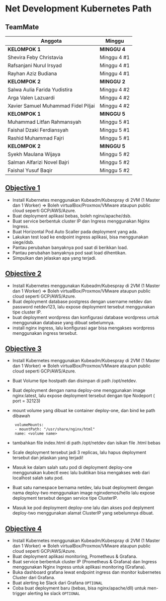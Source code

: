 # Net Development Kubernetes Path

## TeamMate
| Anggota|  Minggu|
|--|--|
|**KELOMPOK 1**|**MINGGU 4**|
|  Shevira Feby Christavia|  Minggu 4 #1|
|  Rafsanjani Nurul Irsyad|  Minggu 4 #1|
|  Rayhan Aziz Budiana|  Minggu 4 #1|
|**KELOMPOK 2**|**MINGGU 2**|
|  Salwa Aulia Farida Yudistira|  Minggu 4 #2|
|  Arga Valen Lazuardi|  Minggu 4 #2|
|  Xavier Samuel Muhammad Fidel Piljai|  Minggu 4 #2|
|**KELOMPOK 1**|**MINGGU 5**|
| Muhammad Litfan Rahmansyah |  Minggu 5 #1|
| Faishal Dzaki Ferdiansyah |  Minggu 5 #1|
| Rashid Muhammad Fajri |  Minggu 5 #1|
|**KELOMPOK 2**|**MINGGU 5**|
|  Syekh Maulana Wijaya|  Minggu 5 #2|
|  Salman Alfarizi Novel Bajri|  Minggu 5 #2|
|  Faishal Yusuf Baqir|  Minggu 5 #2|

## [Objective 1](./Objective1)

- Install Kubernetes menggunakan Kubeadm/Kubespray di 2VM (1 Master dan 1 Worker) => Boleh virtualBox/Proxmox/VMware ataupun public cloud seperti GCP/AWS/Azure.
- Buat deployment aplikasi bebas, boleh nginx/apache/dsb.
- Buat service berbentuk cluster IP dan Ingress menggunakan Nginx Ingress.
- Buat Horizontal Pod Auto Scaller pada deployment yang ada.
- Lakukan test load ke endpoint ingress aplikasi, bisa menggunakan siege/dsb.
- Pantau perubahan banyaknya pod saat di berikkan load.
- Pantau perubahan banyaknya pod saat load dihentikan.
- Simpulkan dan jelaskan apa yang terjadi.


## [Objective 2](./Objective2)

- Install Kubernetes menggunakan Kubeadm/Kubespray di 2VM (1 Master dan 1 Worker) => Boleh virtualBox/Proxmox/VMware ataupun public cloud seperti GCP/AWS/Azure.
- Buat deployment database postgress dengan username netdev dan password netdev123, lalu expose deployment tersebut menggunakan tipe cluster IP.
- buat deployment wordpress dan konfigurasi database wordpress untuk menggunakan database yang dibuat sebelumnya.
- install nginx ingress, lalu konfigurasi agar bisa mengakses wordpress menggunakan ingress tersebut.


## [Objective 3](./Objective3)

- Install Kubernetes menggunakan Kubeadm/Kubespray di 2VM (1 Master dan 1 Worker) => Boleh virtualBox/Proxmox/VMware ataupun public cloud seperti GCP/AWS/Azure.
- Buat Volume tipe hostpath dan disimpan di path /opt/netdev.
- Buat deployment dengan nama deploy-one menggunakan image nginx:latest, lalu expose deployment tersebut dengan tipe Nodeport ( port = 32123)
- mount volume yang dibuat ke container deploy-one, dan bind ke path dibawah
   ```
    volumeMounts:
    - mountPath: "/usr/share/nginx/html"
    name: <volume name>
    ```
    
- tambahkan file index.html di path /opt/netdev dan isikan file .html bebas
- Scale deployment tersebut jadi 3 replicas, lalu hapus deployment tersebut dan jelaskan yang terjadi!
- Masuk ke dalam salah satu pod di deployment deploy-one menggunakan kubectl exec lalu buktikan bisa mengakses web dari localhost salah satu pod.
- Buat satu namespace bernama netdev, lalu buat deployment dengan nama deploy-two menggunakan image nginxdemos/hello lalu expose deployment tersebut dengan service tipe ClusterIP.
- Masuk ke pod deployment deploy-one lalu dan akses pod deplyment deploy-two menggunakan alamat ClusterIP yang sebelumnya dibuat.

## [Objective 4](./Objective4)

- Install Kubernetes menggunakan Kubeadm/Kubespray di 2VM (1 Master dan 1 Worker) => Boleh virtualBox/Proxmox/VMware ataupun public cloud seperti GCP/AWS/Azure.
- Buat deployment aplikasi monitoring, Prometheus & Grafana.
- Buat service berbentuk cluster IP (Prometheus & Grafana) dan Ingress menggunakan Nginx Ingress untuk aplikasi monitoring (Grafana).
- Buka dashboard grafana lewat endpoint ingress dan monitor kubernetes Cluster dari Grafana.
- Buat alerting ke Slack dari Grafana `OPTIONAL`
- Coba buat deployment baru (bebas, bisa nginx/apache/dll) untuk men-trigger alerting ke slack `OPTIONAL`